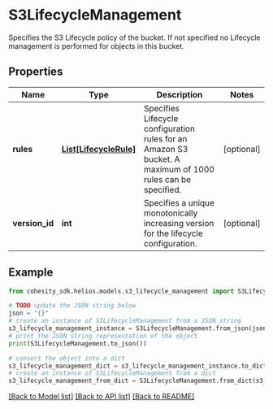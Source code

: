 # S3LifecycleManagement

Specifies the S3 Lifecycle policy of the bucket. If not specified no Lifecycle management is performed for objects in this bucket.

## Properties

Name | Type | Description | Notes
------------ | ------------- | ------------- | -------------
**rules** | [**List[LifecycleRule]**](LifecycleRule.md) | Specifies Lifecycle configuration rules for an Amazon S3 bucket. A maximum of 1000 rules can be specified. | [optional] 
**version_id** | **int** | Specifies a unique monotonically increasing version for the lifecycle configuration. | [optional] 

## Example

```python
from cohesity_sdk.helios.models.s3_lifecycle_management import S3LifecycleManagement

# TODO update the JSON string below
json = "{}"
# create an instance of S3LifecycleManagement from a JSON string
s3_lifecycle_management_instance = S3LifecycleManagement.from_json(json)
# print the JSON string representation of the object
print(S3LifecycleManagement.to_json())

# convert the object into a dict
s3_lifecycle_management_dict = s3_lifecycle_management_instance.to_dict()
# create an instance of S3LifecycleManagement from a dict
s3_lifecycle_management_from_dict = S3LifecycleManagement.from_dict(s3_lifecycle_management_dict)
```
[[Back to Model list]](../README.md#documentation-for-models) [[Back to API list]](../README.md#documentation-for-api-endpoints) [[Back to README]](../README.md)


